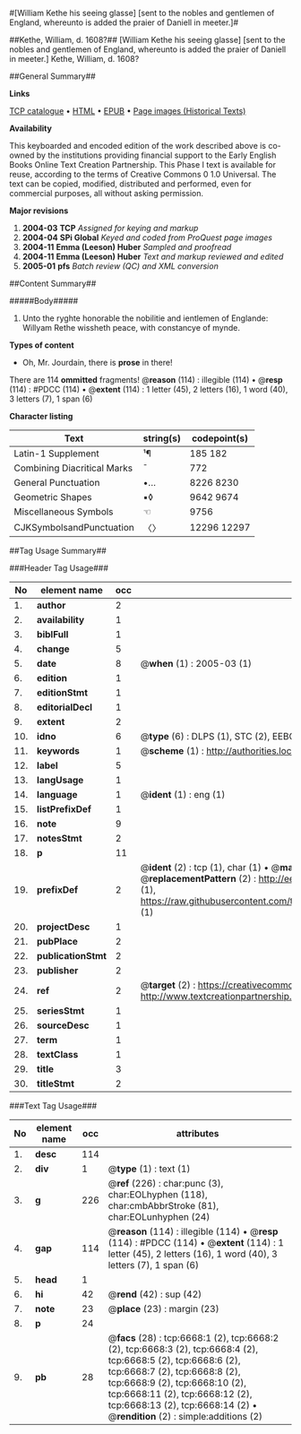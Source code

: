 #[William Kethe his seeing glasse] [sent to the nobles and gentlemen of England, whereunto is added the praier of Daniell in meeter.]#

##Kethe, William, d. 1608?##
[William Kethe his seeing glasse] [sent to the nobles and gentlemen of England, whereunto is added the praier of Daniell in meeter.]
Kethe, William, d. 1608?

##General Summary##

**Links**

[TCP catalogue](http://www.ota.ox.ac.uk/tcp/)  • 
[HTML](http://tei.it.ox.ac.uk/tcp/Texts-HTML/free/A04/A04810.html)  • 
[EPUB](http://tei.it.ox.ac.uk/tcp/Texts-EPUB/free/A04/A04810.epub) • 
[Page images (Historical Texts)](https://data.historicaltexts.jisc.ac.uk/view?pubId=eebo-99842045e&pageId=eebo-99842045e-6668-1)

**Availability**

This keyboarded and encoded edition of the
	       work described above is co-owned by the institutions
	       providing financial support to the Early English Books
	       Online Text Creation Partnership. This Phase I text is
	       available for reuse, according to the terms of Creative
	       Commons 0 1.0 Universal. The text can be copied,
	       modified, distributed and performed, even for
	       commercial purposes, all without asking permission.

**Major revisions**

1. __2004-03__ __TCP__ *Assigned for keying and markup*
1. __2004-04__ __SPi Global__ *Keyed and coded from ProQuest page images*
1. __2004-11__ __Emma (Leeson) Huber__ *Sampled and proofread*
1. __2004-11__ __Emma (Leeson) Huber__ *Text and markup reviewed and edited*
1. __2005-01__ __pfs__ *Batch review (QC) and XML conversion*

##Content Summary##

#####Body#####

1. Unto the ryghte honorable the nobilitie and ientlemen of Englande: Willyam Rethe wissheth peace, with constancye of mynde.

**Types of content**

  * Oh, Mr. Jourdain, there is **prose** in there!

There are 114 **ommitted** fragments! 
 @__reason__ (114) : illegible (114)  •  @__resp__ (114) : #PDCC (114)  •  @__extent__ (114) : 1 letter (45), 2 letters (16), 1 word (40), 3 letters (7), 1 span (6)

**Character listing**


|Text|string(s)|codepoint(s)|
|---|---|---|
|Latin-1 Supplement|¹¶|185 182|
|Combining             Diacritical Marks|̄|772|
|General Punctuation|•…|8226 8230|
|Geometric Shapes|▪◊|9642 9674|
|Miscellaneous Symbols|☜|9756|
|CJKSymbolsandPunctuation|〈〉|12296 12297|

##Tag Usage Summary##

###Header Tag Usage###

|No|element name|occ|attributes|
|---|---|---|---|
|1.|__author__|2||
|2.|__availability__|1||
|3.|__biblFull__|1||
|4.|__change__|5||
|5.|__date__|8| @__when__ (1) : 2005-03 (1)|
|6.|__edition__|1||
|7.|__editionStmt__|1||
|8.|__editorialDecl__|1||
|9.|__extent__|2||
|10.|__idno__|6| @__type__ (6) : DLPS (1), STC (2), EEBO-CITATION (1), PROQUEST (1), VID (1)|
|11.|__keywords__|1| @__scheme__ (1) : http://authorities.loc.gov/ (1)|
|12.|__label__|5||
|13.|__langUsage__|1||
|14.|__language__|1| @__ident__ (1) : eng (1)|
|15.|__listPrefixDef__|1||
|16.|__note__|9||
|17.|__notesStmt__|2||
|18.|__p__|11||
|19.|__prefixDef__|2| @__ident__ (2) : tcp (1), char (1)  •  @__matchPattern__ (2) : ([0-9\-]+):([0-9IVX]+) (1), (.+) (1)  •  @__replacementPattern__ (2) : http://eebo.chadwyck.com/downloadtiff?vid=$1&page=$2 (1), https://raw.githubusercontent.com/textcreationpartnership/Texts/master/tcpchars.xml#$1 (1)|
|20.|__projectDesc__|1||
|21.|__pubPlace__|2||
|22.|__publicationStmt__|2||
|23.|__publisher__|2||
|24.|__ref__|2| @__target__ (2) : https://creativecommons.org/publicdomain/zero/1.0/ (1), http://www.textcreationpartnership.org/docs/. (1)|
|25.|__seriesStmt__|1||
|26.|__sourceDesc__|1||
|27.|__term__|1||
|28.|__textClass__|1||
|29.|__title__|3||
|30.|__titleStmt__|2||


###Text Tag Usage###

|No|element name|occ|attributes|
|---|---|---|---|
|1.|__desc__|114||
|2.|__div__|1| @__type__ (1) : text (1)|
|3.|__g__|226| @__ref__ (226) : char:punc (3), char:EOLhyphen (118), char:cmbAbbrStroke (81), char:EOLunhyphen (24)|
|4.|__gap__|114| @__reason__ (114) : illegible (114)  •  @__resp__ (114) : #PDCC (114)  •  @__extent__ (114) : 1 letter (45), 2 letters (16), 1 word (40), 3 letters (7), 1 span (6)|
|5.|__head__|1||
|6.|__hi__|42| @__rend__ (42) : sup (42)|
|7.|__note__|23| @__place__ (23) : margin (23)|
|8.|__p__|24||
|9.|__pb__|28| @__facs__ (28) : tcp:6668:1 (2), tcp:6668:2 (2), tcp:6668:3 (2), tcp:6668:4 (2), tcp:6668:5 (2), tcp:6668:6 (2), tcp:6668:7 (2), tcp:6668:8 (2), tcp:6668:9 (2), tcp:6668:10 (2), tcp:6668:11 (2), tcp:6668:12 (2), tcp:6668:13 (2), tcp:6668:14 (2)  •  @__rendition__ (2) : simple:additions (2)|
